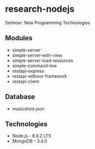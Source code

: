 # research-nodejs
Seminar: New Programming Technologies

## Modules
* simple-server
* simple-server-with-view
* simple-server-load-resources
* simple-command-line
* restapi-express
* restapi-without-framework
* restapi-client

## Database
* musicstore.json

## Technologies
* Node.js - 6.9.2 LTS
* MongoDB - 3.4.0
